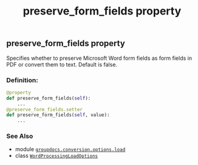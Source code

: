 ﻿---
title: preserve_form_fields property
second_title: GroupDocs.Conversion for Python via .NET API References
description: 
type: docs
weight: 220
url: /python-net/groupdocs.conversion.options.load/wordprocessingloadoptions/preserve_form_fields/
is_root: false
---

## preserve_form_fields property


Specifies whether to preserve Microsoft Word form fields as form fields in PDF or convert them to text. Default is false.
### Definition:
```python
@property
def preserve_form_fields(self):
    ...
@preserve_form_fields.setter
def preserve_form_fields(self, value):
    ...
```

### See Also
* module [`groupdocs.conversion.options.load`](../../)
* class [`WordProcessingLoadOptions`](/conversion/python-net/groupdocs.conversion.options.load/wordprocessingloadoptions)
